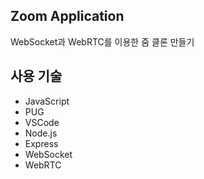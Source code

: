 ## Zoom Application

WebSocket과 WebRTC를 이용한 줌 클론 만들기 



## 사용 기술
- JavaScript
- PUG
- VSCode
- Node.js
- Express
- WebSocket
- WebRTC
